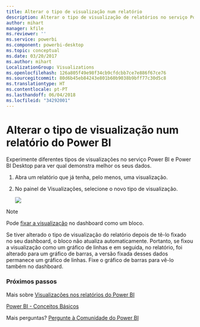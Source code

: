 ```yaml
---
title: Alterar o tipo de visualização num relatório
description: Alterar o tipo de visualização de relatórios no serviço Power BI e no Power BI Desktop
author: mihart
manager: kfile
ms.reviewer: ''
ms.service: powerbi
ms.component: powerbi-desktop
ms.topic: conceptual
ms.date: 03/20/2017
ms.author: mihart
LocalizationGroup: Visualizations
ms.openlocfilehash: 126a805f49e98f34cb9cfdcbb7ce7e886f67ce76
ms.sourcegitcommit: 80d6b45eb84243e801b60b9038b9bff77c30d5c8
ms.translationtype: HT
ms.contentlocale: pt-PT
ms.lasthandoff: 06/04/2018
ms.locfileid: "34292001"
---
```

# <a name="change-the-type-of-visualization-in-a-power-bi-report"></a>Alterar o tipo de visualização num relatório do Power BI
Experimente diferentes tipos de visualizações no serviço Power BI e Power BI Desktop para ver qual demonstra melhor os seus dados. 

1. Abra um relatório que já tenha, pelo menos, uma visualização.   
2. No painel de Visualizações, selecione o novo tipo de visualização.  
   
   ![](media/power-bi-report-change-visualization-type/changeviz.gif)

> [!NOTE]
> Pode [fixar a visualização](service-dashboard-pin-tile-from-report.md) no dashboard como um bloco.
> 
> 

Se tiver alterado o tipo de visualização do relatório depois de tê-lo fixado no seu dashboard, o bloco não atualiza automaticamente. Portanto, se fixou a visualização como um gráfico de linhas e em seguida, no relatório, foi alterado para um gráfico de barras, a versão fixada desses dados permanece um gráfico de linhas. Fixe o gráfico de barras para vê-lo também no dashboard.

### <a name="next-steps"></a>Próximos passos
Mais sobre [Visualizações nos relatórios do Power BI](power-bi-report-visualizations.md)

[Power BI - Conceitos Básicos](service-basic-concepts.md)

Mais perguntas? [Pergunte à Comunidade do Power BI](http://community.powerbi.com/)

